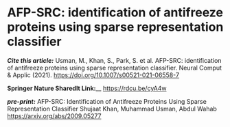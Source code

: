 # AFP-SRC: identification of antifreeze proteins using sparse representation classifier
**_Cite this article:_**
Usman, M., Khan, S., Park, S. et al. AFP-SRC: identification of antifreeze proteins using sparse representation classifier. Neural Comput & Applic (2021). https://doi.org/10.1007/s00521-021-06558-7

**Springer Nature SharedIt Link:**__ https://rdcu.be/cyA4w

**_pre-print:_**
AFP-SRC: Identification of Antifreeze Proteins Using Sparse Representation Classifier
Shujaat Khan, Muhammad Usman, Abdul Wahab
https://arxiv.org/abs/2009.05277

